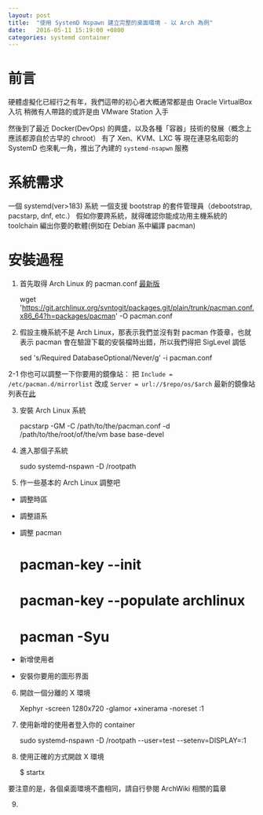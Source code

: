 ```yaml
---
layout: post
title:  "使用 SystemD Nspawn 建立完整的桌面環境 - 以 Arch 為例"
date:   2016-05-11 15:19:00 +0800
categories: systemd container
---
```


前言
====
硬體虛擬化已經行之有年，我們這帶的初心者大概通常都是由 Oracle VirtualBox 入坑
稍微有人帶路的或許是由 VMware Station 入手

然後到了最近 Docker(DevOps) 的興盛，以及各種「容器」技術的發展（概念上應該都源自於古早的 chroot）
有了 Xen、KVM、LXC 等
現在連惡名昭彰的 SystemD 也來軋一角，推出了內建的 `systemd-nsapwn` 服務

系統需求
=======

一個 systemd(ver>183) 系統
一個支援 bootstrap 的套件管理員（debootstrap, pacstarp, dnf, etc.）
假如你要跨系統，就得確認你能成功用主機系統的 toolchain 編出你要的軟體(例如在 Debian 系中編譯 pacman)

安裝過程
=======

1. 首先取得 Arch Linux 的 pacman.conf
[最新版](https://git.archlinux.org/svntogit/packages.git/plain/trunk/pacman.conf.x86_64?h=packages/pacman)

    wget 'https://git.archlinux.org/svntogit/packages.git/plain/trunk/pacman.conf.x86_64?h=packages/pacman' -O pacman.conf

2. 假設主機系統不是 Arch Linux，那表示我們並沒有對 pacman 作簽章，也就表示 pacman 會在驗證下載的安裝檔時出錯，所以我們得把 SigLevel 調低

    sed 's/Required DatabaseOptional/Never/g' -i pacman.conf
    
 2-1 你也可以調整一下你要用的鏡像站：
   把 `Include = /etc/pacman.d/mirrorlist` 改成 `Server = url://$repo/os/$arch`
   最新的鏡像站列表在[此](https://git.archlinux.org/svntogit/packages.git/plain/trunk/mirrorlist?h=packages/pacman-mirrorlist)

3. 安裝 Arch Linux 系統

    pacstarp -GM -C /path/to/the/pacman.conf -d /path/to/the/root/of/the/vm base base-devel
    
4. 進入那個子系統

    sudo systemd-nspawn -D /rootpath
    
5. 作一些基本的 Arch Linux 調整吧

 * 調整時區
 * 調整語系
 * 調整 pacman
 
    # pacman-key --init
    # pacman-key --populate archlinux
    # pacman -Syu
  
 * 新增使用者
 * 安裝你要用的圖形界面

6. 開啟一個分離的 X 環境

    Xephyr -screen 1280x720 -glamor +xinerama -noreset :1
    
7. 使用新增的使用者登入你的 container

    sudo systemd-nspawn -D /rootpath --user=test --setenv=DISPLAY=:1

8. 使用正確的方式開啟 X 環境

    $ startx

要注意的是，各個桌面環境不盡相同，請自行參閱 ArchWiki 相關的篇章

9. 
